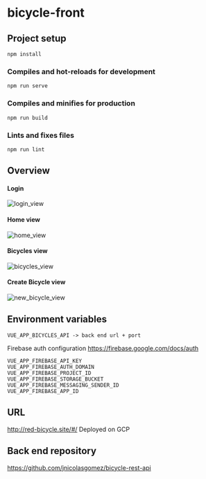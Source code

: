 # bicycle-front

## Project setup
```
npm install
```

### Compiles and hot-reloads for development
```
npm run serve
```

### Compiles and minifies for production
```
npm run build
```

### Lints and fixes files
```
npm run lint
```

## Overview
#### Login
![login_view]()

#### Home view
![home_view]()

#### Bicycles view
![bicycles_view]()

#### Create Bicycle view
![new_bicycle_view]()

## Environment variables
```
VUE_APP_BICYCLES_API -> back end url + port
```
Firebase auth configuration
https://firebase.google.com/docs/auth
```
VUE_APP_FIREBASE_API_KEY
VUE_APP_FIREBASE_AUTH_DOMAIN
VUE_APP_FIREBASE_PROJECT_ID
VUE_APP_FIREBASE_STORAGE_BUCKET
VUE_APP_FIREBASE_MESSAGING_SENDER_ID
VUE_APP_FIREBASE_APP_ID
```

## URL

http://red-bicycle.site/#/
Deployed on GCP

## Back end repository

https://github.com/jnicolasgomez/bicycle-rest-api